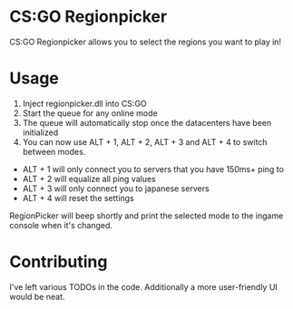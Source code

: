 # CS:GO Regionpicker
CS:GO Regionpicker allows you to select the regions you want to play in!

# Usage
1. Inject regionpicker.dll into CS:GO
2. Start the queue for any online mode
3. The queue will automatically stop once the datacenters have been initialized
4. You can now use ALT + 1, ALT + 2, ALT + 3 and ALT + 4 to switch between modes.

- ALT + 1 will only connect you to servers that you have 150ms+ ping to
- ALT + 2 will equalize all ping values
- ALT + 3 will only connect you to japanese servers
- ALT + 4 will reset the settings

RegionPicker will beep shortly and print the selected mode to the ingame console when it's changed.

# Contributing
I've left various TODOs in the code. Additionally a more user-friendly UI would be neat.
